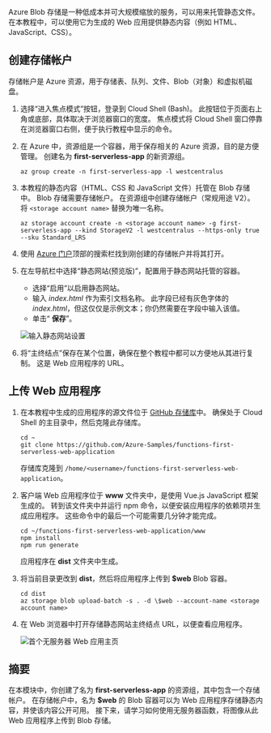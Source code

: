 Azure Blob 存储是一种低成本并可大规模缩放的服务，可以用来托管静态文件。 在本教程中，可以使用它为生成的 Web 应用提供静态内容（例如 HTML、JavaScript、CSS）。

## <a name="create-a-storage-account"></a>创建存储帐户

存储帐户是 Azure 资源，用于存储表、队列、文件、Blob（对象）和虚拟机磁盘。

1. 选择“进入焦点模式”按钮，登录到 Cloud Shell (Bash)。 此按钮位于页面右上角或底部，具体取决于浏览器窗口的宽度。 焦点模式将 Cloud Shell 窗口停靠在浏览器窗口右侧，便于执行教程中显示的命令。

1. 在 Azure 中，资源组是一个容器，用于保存相关的 Azure 资源，目的是方便管理。 创建名为 **first-serverless-app** 的新资源组。

    ```azurecli
    az group create -n first-serverless-app -l westcentralus
    ```

1. 本教程的静态内容（HTML、CSS 和 JavaScript 文件）托管在 Blob 存储中。 Blob 存储需要存储帐户。 在资源组中创建存储帐户（常规用途 V2）。 将 `<storage account name>` 替换为唯一名称。

    ```azurecli
    az storage account create -n <storage account name> -g first-serverless-app --kind StorageV2 -l westcentralus --https-only true --sku Standard_LRS
    ```

1. 使用 [Azure 门户](https://portal.azure.com)顶部的搜索栏找到刚创建的存储帐户并将其打开。

1. 在左导航栏中选择“静态网站(预览版)”，配置用于静态网站托管的容器。
    - 选择“启用”以启用静态网站。
    - 输入 *index.html* 作为索引文档名称。 此字段已经有灰色字体的 *index.html*，但这仅仅是示例文本；你仍然需要在字段中输入该值。
    - 单击“ **保存**”。
    
    ![输入静态网站设置](media/functions-first-serverless-web-app/1-storage-static-website.png)

1. 将“主终结点”保存在某个位置，确保在整个教程中都可以方便地从其进行复制。 这是 Web 应用程序的 URL。

## <a name="upload-the-web-application"></a>上传 Web 应用程序

1. 在本教程中生成的应用程序的源文件位于 [GitHub 存储库](https://github.com/Azure-Samples/functions-first-serverless-web-application)中。 确保处于 Cloud Shell 的主目录中，然后克隆此存储库。

    ```azurecli
    cd ~
    git clone https://github.com/Azure-Samples/functions-first-serverless-web-application
    ```

    存储库克隆到 `/home/<username>/functions-first-serverless-web-application`。

1. 客户端 Web 应用程序位于 **www** 文件夹中，是使用 Vue.js JavaScript 框架生成的。 转到该文件夹中并运行 npm 命令，以便安装应用程序的依赖项并生成应用程序。 这些命令中的最后一个可能需要几分钟才能完成。

    ```azurecli
    cd ~/functions-first-serverless-web-application/www
    npm install
    npm run generate
    ```

    应用程序在 **dist** 文件夹中生成。

1. 将当前目录更改到 **dist**，然后将应用程序上传到 **$web** Blob 容器。

    ```azurecli
    cd dist
    az storage blob upload-batch -s . -d \$web --account-name <storage account name>
    ```

1. 在 Web 浏览器中打开存储静态网站主终结点 URL，以便查看应用程序。

    ![首个无服务器 Web 应用主页](media/functions-first-serverless-web-app/1-app-screenshot-new.png)


## <a name="summary"></a>摘要

在本模块中，你创建了名为 **first-serverless-app** 的资源组，其中包含一个存储帐户。 在存储帐户中，名为 **$web** 的 Blob 容器可以为 Web 应用程序存储静态内容，并使该内容公开可用。 接下来，请学习如何使用无服务器函数，将图像从此 Web 应用程序上传到 Blob 存储。
